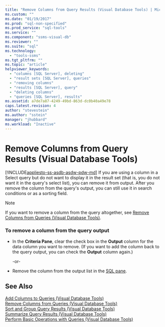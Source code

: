 ```yaml
---
title: "Remove Columns from Query Results (Visual Database Tools) | Microsoft Docs"
ms.custom: ""
ms.date: "01/19/2017"
ms.prod: "sql-non-specified"
ms.prod_service: "sql-tools"
ms.service: ""
ms.component: "ssms-visual-db"
ms.reviewer: ""
ms.suite: "sql"
ms.technology: 
  - "tools-ssms"
ms.tgt_pltfrm: ""
ms.topic: "article"
helpviewer_keywords: 
  - "columns [SQL Server], deleting"
  - "result sets [SQL Server], queries"
  - "removing columns"
  - "results [SQL Server], query"
  - "deleting columns"
  - "queries [SQL Server], results"
ms.assetid: a7de7a87-4249-49bd-863d-dc0b40a49e78
caps.latest.revision: 4
author: "stevestein"
ms.author: "sstein"
manager: "jhubbard"
ms.workload: "Inactive"
---
```

# Remove Columns from Query Results (Visual Database Tools)
[!INCLUDE[appliesto-ss-asdb-asdw-pdw-md](../../includes/appliesto-ss-asdb-asdw-pdw-md.md)]
If you are using a column in a Select query but do not want to display it in the result set (that is, you do not want it in the query's select list), you can remove it from output. After you remove the column from the query's output, you can still use it in search conditions or as a sorting field.  
  
> [!NOTE]  
> If you want to remove a column from the query altogether, see [Remove Columns from Queries &#40;Visual Database Tools&#41;](../../ssms/visual-db-tools/remove-columns-from-queries-visual-database-tools.md).  
  
### To remove a column from the query output  
  
-   In the **Criteria Pane**, clear the check box in the **Output** column for the data column you want to remove. (If you want to add the column back to the query output, you can check the **Output** column again.)  
  
    -or-  
  
-   Remove the column from the output list in the [SQL pane](../../ssms/visual-db-tools/sql-pane-visual-database-tools.md).  
  
## See Also  
[Add Columns to Queries &#40;Visual Database Tools&#41;](../../ssms/visual-db-tools/add-columns-to-queries-visual-database-tools.md)  
[Remove Columns from Queries &#40;Visual Database Tools&#41;](../../ssms/visual-db-tools/remove-columns-from-queries-visual-database-tools.md)  
[Sort and Group Query Results &#40;Visual Database Tools&#41;](../../ssms/visual-db-tools/sort-and-group-query-results-visual-database-tools.md)  
[Summarize Query Results &#40;Visual Database Tools&#41;](../../ssms/visual-db-tools/summarize-query-results-visual-database-tools.md)  
[Perform Basic Operations with Queries &#40;Visual Database Tools&#41;](../../ssms/visual-db-tools/perform-basic-operations-with-queries-visual-database-tools.md)  
  
